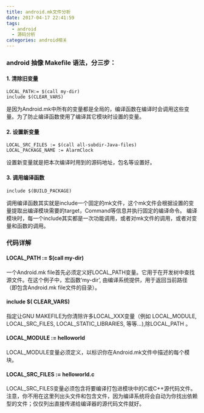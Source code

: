 ```yaml
---
title: android.mk文件分析
date: 2017-04-17 22:41:59
tags:
  - android
  - 源码分析
categories: android相关
---
```


### android 抽像 Makefile 语法，分三步：
#### 1. 清除旧变量
```
LOCAL_PATH:= $(call my-dir)
include $(CLEAR_VARS)
```
是因为Android.mk中所有的变量都是全局的，编译函数在编译时会调用这些变量。为了防止编译函数使用了编译其它模块时设置的变量。

#### 2. 设置新变量
```
LOCAL_SRC_FILES := $(call all-subdir-Java-files)
LOCAL_PACKAGE_NAME := AlarmClock
```
设置新变量就是把本次编译时用到的源码地址，包名等设置好。

#### 3. 调用编译函数
```
include $(BUILD_PACKAGE)
```
调用编译函数其实就是include一个固定的mk文件，这个mk文件会根据设置的变量提取出编译模块需要的target，Command等信息并执行固定的编译命令。
编译模块时，每一个include其实都是一次功能调用，或者对mk文件的调用，或者对变量和函数的调用。

### 代码详解

#### LOCAL_PATH := $(call my-dir)
一个Android.mk file首先必须定义好LOCAL_PATH变量。它用于在开发树中查找源文件。在这个例子中，宏函数‘my-dir’, 由编译系统提供，用于返回当前路径（即包含Android.mk file文件的目录）。


#### include $( CLEAR_VARS)
指定让GNU MAKEFILE为你清除许多LOCAL_XXX变量（例如 LOCAL_MODULE, LOCAL_SRC_FILES, LOCAL_STATIC_LIBRARIES, 等等...),除LOCAL_PATH 。


#### LOCAL_MODULE := helloworld
LOCAL_MODULE变量必须定义，以标识你在Android.mk文件中描述的每个模块。


#### LOCAL_SRC_FILES := helloworld.c
LOCAL_SRC_FILES变量必须包含将要编译打包进模块中的C或C++源代码文件。注意，你不用在这里列出头文件和包含文件，因为编译系统将会自动为你找出依赖型的文件；仅仅列出直接传递给编译器的源代码文件就好。
